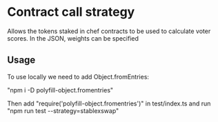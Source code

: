 # Contract call strategy

Allows the tokens staked in chef contracts to be used to calculate voter scores. In the JSON, weights can be specified

## Usage

To use locally we need to add Object.fromEntries:

"npm i -D polyfill-object.fromentries"

Then add "require('polyfill-object.fromentries')" in test/index.ts and run "npm run test --strategy=stablexswap"

